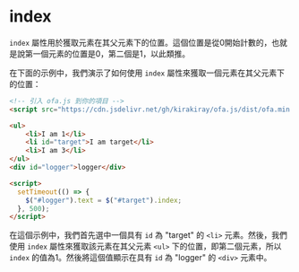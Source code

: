 # index

`index` 屬性用於獲取元素在其父元素下的位置。這個位置是從0開始計數的，也就是說第一個元素的位置是0，第二個是1，以此類推。

在下面的示例中，我們演示了如何使用 `index` 屬性來獲取一個元素在其父元素下的位置：

<html-viewer>

```html
<!-- 引入 ofa.js 到你的項目 -->
<script src="https://cdn.jsdelivr.net/gh/kirakiray/ofa.js/dist/ofa.min.js"></script>
```

```html
<ul>
    <li>I am 1</li>
    <li id="target">I am target</li>
    <li>I am 3</li>
</ul>
<div id="logger">logger</div>

<script>
  setTimeout(() => {
    $("#logger").text = $("#target").index;
  }, 500);
</script>
```

</html-viewer>

在這個示例中，我們首先選中一個具有 `id` 為 "target" 的 `<li>` 元素。然後，我們使用 `index` 屬性來獲取該元素在其父元素 `<ul>` 下的位置，即第二個元素，所以 `index` 的值為1。然後將這個值顯示在具有 `id` 為 "logger" 的 `<div>` 元素中。